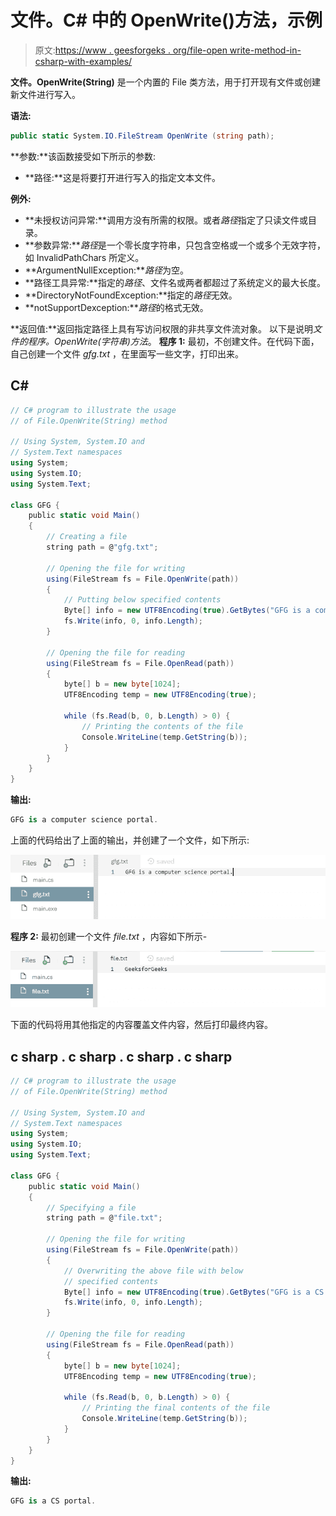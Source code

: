 # 文件。C# 中的 OpenWrite()方法，示例

> 原文:[https://www . geesforgeks . org/file-open write-method-in-csharp-with-examples/](https://www.geeksforgeeks.org/file-openwrite-method-in-csharp-with-examples/)

**文件。OpenWrite(String)** 是一个内置的 File 类方法，用于打开现有文件或创建新文件进行写入。

**语法:**

```cs
public static System.IO.FileStream OpenWrite (string path);
```

**参数:**该函数接受如下所示的参数:

*   **路径:**这是将要打开进行写入的指定文本文件。

**例外:**

*   **未授权访问异常:**调用方没有所需的权限。或者*路径*指定了只读文件或目录。
*   **参数异常:***路径*是一个零长度字符串，只包含空格或一个或多个无效字符，如 InvalidPathChars 所定义。
*   **ArgumentNullException:***路径*为空。
*   **路径工具异常:**指定的*路径*、文件名或两者都超过了系统定义的最大长度。
*   **DirectoryNotFoundException:**指定的*路径*无效。
*   **notSupportDexception:***路径*的格式无效。

**返回值:**返回指定路径上具有写访问权限的非共享文件流对象。
以下是说明*文件的程序。OpenWrite(字符串)方法*。
**程序 1:** 最初，不创建文件。在代码下面，自己创建一个文件 *gfg.txt* ，在里面写一些文字，打印出来。

## C#

```cs
// C# program to illustrate the usage
// of File.OpenWrite(String) method

// Using System, System.IO and
// System.Text namespaces
using System;
using System.IO;
using System.Text;

class GFG {
    public static void Main()
    {
        // Creating a file
        string path = @"gfg.txt";

        // Opening the file for writing
        using(FileStream fs = File.OpenWrite(path))
        {
            // Putting below specified contents
            Byte[] info = new UTF8Encoding(true).GetBytes("GFG is a computer science portal.");
            fs.Write(info, 0, info.Length);
        }

        // Opening the file for reading
        using(FileStream fs = File.OpenRead(path))
        {
            byte[] b = new byte[1024];
            UTF8Encoding temp = new UTF8Encoding(true);

            while (fs.Read(b, 0, b.Length) > 0) {
                // Printing the contents of the file
                Console.WriteLine(temp.GetString(b));
            }
        }
    }
}
```

**输出:**

```cs
GFG is a computer science portal.
```

上面的代码给出了上面的输出，并创建了一个文件，如下所示:

![gfg.txt](img/7e18b91ece7d43bc0b7095d8d1914a6a.png)

**程序 2:** 最初创建一个文件 *file.txt* ，内容如下所示-

![file.txt](img/355ab557f458f371c9801a73f6a6e8b5.png)

下面的代码将用其他指定的内容覆盖文件内容，然后打印最终内容。

## c sharp . c sharp . c sharp . c sharp

```cs
// C# program to illustrate the usage
// of File.OpenWrite(String) method

// Using System, System.IO and
// System.Text namespaces
using System;
using System.IO;
using System.Text;

class GFG {
    public static void Main()
    {
        // Specifying a file
        string path = @"file.txt";

        // Opening the file for writing
        using(FileStream fs = File.OpenWrite(path))
        {
            // Overwriting the above file with below
            // specified contents
            Byte[] info = new UTF8Encoding(true).GetBytes("GFG is a CS portal.");
            fs.Write(info, 0, info.Length);
        }

        // Opening the file for reading
        using(FileStream fs = File.OpenRead(path))
        {
            byte[] b = new byte[1024];
            UTF8Encoding temp = new UTF8Encoding(true);

            while (fs.Read(b, 0, b.Length) > 0) {
                // Printing the final contents of the file
                Console.WriteLine(temp.GetString(b));
            }
        }
    }
}
```

**输出:**

```cs
GFG is a CS portal.
```